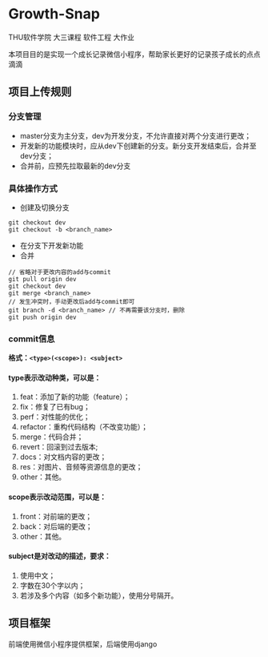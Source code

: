 # Growth-Snap
THU软件学院 大三课程 软件工程 大作业

本项目目的是实现一个成长记录微信小程序，帮助家长更好的记录孩子成长的点点滴滴

## 项目上传规则
### 分支管理
- master分支为主分支，dev为开发分支，不允许直接对两个分支进行更改；
- 开发新的功能模块时，应从dev下创建新的分支。新分支开发结束后，合并至dev分支；
- 合并前，应预先拉取最新的dev分支

### 具体操作方式
- 创建及切换分支
```
git checkout dev
git checkout -b <branch_name>
``` 
- 在分支下开发新功能
- 合并
```
// 省略对于更改内容的add与commit
git pull origin dev
git checkout dev
git merge <branch_name>
// 发生冲突时，手动更改后add与commit即可
git branch -d <branch_name> // 不再需要该分支时，删除
git push origin dev
```

### commit信息
**格式：`<type>(<scope>): <subject>`**

#### type表示改动种类，可以是：
1. feat：添加了新的功能（feature）；
2. fix：修复了已有bug；
3. perf：对性能的优化；
4. refactor：重构代码结构（不改变功能）；
5. merge：代码合并；
6. revert：回滚到过去版本;
7. docs：对文档内容的更改；
8. res：对图片、音频等资源信息的更改；
9. other：其他。

#### scope表示改动范围，可以是：
1. front：对前端的更改；
2. back：对后端的更改；
3. other：其他。

#### subject是对改动的描述，要求：
1. 使用中文；
2. 字数在30个字以内；
3. 若涉及多个内容（如多个新功能），使用分号隔开。

## 项目框架
前端使用微信小程序提供框架，后端使用django
